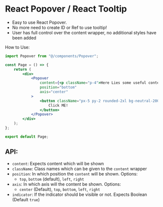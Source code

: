 # React Popover / React Tooltip

-   Easy to use React Popover.
-   No more need to create ID or Ref to use tooltip!
-   User has full control over the content wrapper, no additional styles have been added

How to Use:

```jsx
import Popover from "@/components/Popover";

const Page = () => {
    return (
        <div>
            <Popover
                content={<p className="p-4">Here Lies some useful content</p>}
                position="bottom"
                axis="center"
            >
                <button className="px-5 py-2 rounded-2xl bg-neutral-200 cursor-pointer">
                    Click ME!
                </button>
            </Popover>
        </div>
    );
};

export default Page;
```

## API:

-   `content`: Expects content which will be shown
-   `className`: Class names which can be given to the `content` wrapper
-   `position`: In which position the `content` will be shown. Options:
    -   `top`, `bottom` (default), `left`, `right`
-   `axis`: In which axis will the content be shown. Options:
    -   `center` (Default), `top`, `bottom`, `left`, `right`
-   `indicator`: If the indicator should be visible or not. Expects Boolean (Default `true`)
